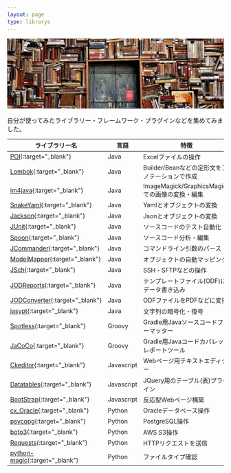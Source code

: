 ```yaml
---
layout: page
type: librarys
---
```


![](/assets/images/sideimage/library.jpg)

自分が使ってみたライブラリー・フレームワーク・プラグインなどを集めてみました。

| ライブラリー名 | 言語 | 特徴 |
| --- | --- | --- |
| [POI](https://poi.apache.org){:target="_blank"} | Java | Excelファイルの操作 |
| [Lombok](https://projectlombok.org){:target="_blank"} | Java | Builder/Beanなどの定形文をアノテーションで作成 |
| [im4java](http://im4java.sourceforge.net){:target="_blank"} | Java | ImageMagick/GraphicsMagickでの画像の変換・編集 |
| [SnakeYaml](https://bitbucket.org/asomov/snakeyaml/src/default){:target="_blank"} | Java | Yamlとオブジェクトの変換 |
| [Jackson](https://github.com/FasterXML/jackson){:target="_blank"} | Java | Jsonとオブジェクトの変換 |
| [JUnit](https://junit.org/junit5){:target="_blank"} | Java | ソースコードのテスト自動化 |
| [Spoon](http://spoon.gforge.inria.fr){:target="_blank"} | Java | ソースコード分析・編集 |
| [JCommander](http://jcommander.org){:target="_blank"} | Java | コマンドライン引数のパース |
| [ModelMapper](http://modelmapper.org){:target="_blank"} | Java | オブジェクトの自動マッピング |
| [JSch](http://www.jcraft.com/jsch){:target="_blank"} | Java | SSH・SFTPなどの操作 |
| [JODReports](http://jodreports.sourceforge.net){:target="_blank"}  | Java | テンプレートファイル(ODF)にデータ書き込み |
| [JODConverter](https://github.com/sbraconnier/jodconverter){:target="_blank"}  | Java | ODFファイルをPDFなどに変換 |
| [jasypt](http://www.jasypt.org){:target="_blank"} | Java | 文字列の暗号化・復号 |
| [Spotless](https://github.com/diffplug/spotless){:target="_blank"} | Groovy | Gradle用Javaソースコードフォーマッター |
| [JaCoCo](https://www.eclemma.org/jacoco){:target="_blank"} | Groovy | Gradle用Javaコードカバレッジレポートツール |
| [Ckeditor](https://ckeditor.com){:target="_blank"} | Javascript | Webページ用テキストエディター |
| [Datatables](https://datatables.net){:target="_blank"} | Javascript | JQuery用のテーブル(表)プラグイン |
| [BootStrap](https://getbootstrap.com){:target="_blank"} | Javascript | 反応型Webページ構築 |
| [cx_Oracle](https://oracle.github.io/python-cx_Oracle){:target="_blank"} | Python | Oracleデータベース操作 |
| [psycopg](http://initd.org/psycopg/docs){:target="_blank"} | Python | PostgreSQL操作 |
| [boto3](https://boto3.amazonaws.com/v1/documentation/api/latest/index.html?id=docs_gateway){:target="_blank"} | Python | AWS S3操作 |
| [Requests](https://requests.kennethreitz.org/en/master){:target="_blank"} | Python | HTTPリクエストを送信 |
| [python-magic](https://github.com/ahupp/python-magic){:target="_blank"} | Python | ファイルタイプ確認 |
